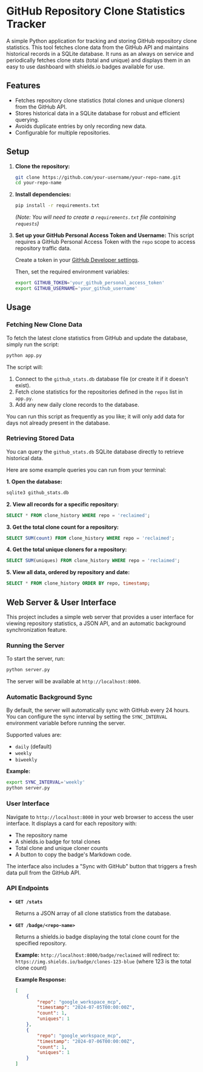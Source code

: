 # GitHub Repository Clone Statistics Tracker

A simple Python application for tracking and storing GitHub repository clone statistics. This tool fetches clone data from the GitHub API and maintains historical records in a SQLite database. It runs as an always on service and periodically fetches clone stats (total and unique) and displays them in an easy to use dashboard with shields.io badges available for use.

## Features

- Fetches repository clone statistics (total clones and unique cloners) from the GitHub API.
- Stores historical data in a SQLite database for robust and efficient querying.
- Avoids duplicate entries by only recording new data.
- Configurable for multiple repositories.

## Setup

1.  **Clone the repository:**
    ```bash
    git clone https://github.com/your-username/your-repo-name.git
    cd your-repo-name
    ```

2.  **Install dependencies:**
    ```bash
    pip install -r requirements.txt
    ```
    *(Note: You will need to create a `requirements.txt` file containing `requests`)*

3.  **Set up your GitHub Personal Access Token and Username:**
    This script requires a GitHub Personal Access Token with the `repo` scope to access repository traffic data.

    Create a token in your [GitHub Developer settings](https://github.com/settings/tokens).

    Then, set the required environment variables:
    ```bash
    export GITHUB_TOKEN='your_github_personal_access_token'
    export GITHUB_USERNAME='your_github_username'
    ```

## Usage

### Fetching New Clone Data

To fetch the latest clone statistics from GitHub and update the database, simply run the script:

```bash
python app.py
```

The script will:
1.  Connect to the `github_stats.db` database file (or create it if it doesn't exist).
2.  Fetch clone statistics for the repositories defined in the `repos` list in `app.py`.
3.  Add any new daily clone records to the database.

You can run this script as frequently as you like; it will only add data for days not already present in the database.

### Retrieving Stored Data

You can query the `github_stats.db` SQLite database directly to retrieve historical data.

Here are some example queries you can run from your terminal:

**1. Open the database:**
```bash
sqlite3 github_stats.db
```

**2. View all records for a specific repository:**
```sql
SELECT * FROM clone_history WHERE repo = 'reclaimed';
```

**3. Get the total clone count for a repository:**
```sql
SELECT SUM(count) FROM clone_history WHERE repo = 'reclaimed';
```

**4. Get the total unique cloners for a repository:**
```sql
SELECT SUM(uniques) FROM clone_history WHERE repo = 'reclaimed';
```

**5. View all data, ordered by repository and date:**
```sql
SELECT * FROM clone_history ORDER BY repo, timestamp;
```

## Web Server & User Interface

This project includes a simple web server that provides a user interface for viewing repository statistics, a JSON API, and an automatic background synchronization feature.

### Running the Server

To start the server, run:
```bash
python server.py
```

The server will be available at `http://localhost:8000`.

### Automatic Background Sync

By default, the server will automatically sync with GitHub every 24 hours. You can configure the sync interval by setting the `SYNC_INTERVAL` environment variable before running the server.

Supported values are:
- `daily` (default)
- `weekly`
- `biweekly`

**Example:**
```bash
export SYNC_INTERVAL='weekly'
python server.py
```

### User Interface

Navigate to `http://localhost:8000` in your web browser to access the user interface. It displays a card for each repository with:
- The repository name
- A shields.io badge for total clones
- Total clone and unique cloner counts
- A button to copy the badge's Markdown code.

The interface also includes a "Sync with GitHub" button that triggers a fresh data pull from the GitHub API.

### API Endpoints

- **`GET /stats`**

  Returns a JSON array of all clone statistics from the database.

- **`GET /badge/<repo-name>`**

  Returns a shields.io badge displaying the total clone count for the specified repository.

  **Example:**
  `http://localhost:8000/badge/reclaimed` will redirect to:
  `https://img.shields.io/badge/clones-123-blue` (where 123 is the total clone count)

  **Example Response:**
  ```json
  [
      {
          "repo": "google_workspace_mcp",
          "timestamp": "2024-07-05T00:00:00Z",
          "count": 1,
          "uniques": 1
      },
      {
          "repo": "google_workspace_mcp",
          "timestamp": "2024-07-06T00:00:00Z",
          "count": 1,
          "uniques": 1
      }
  ]
  ```
